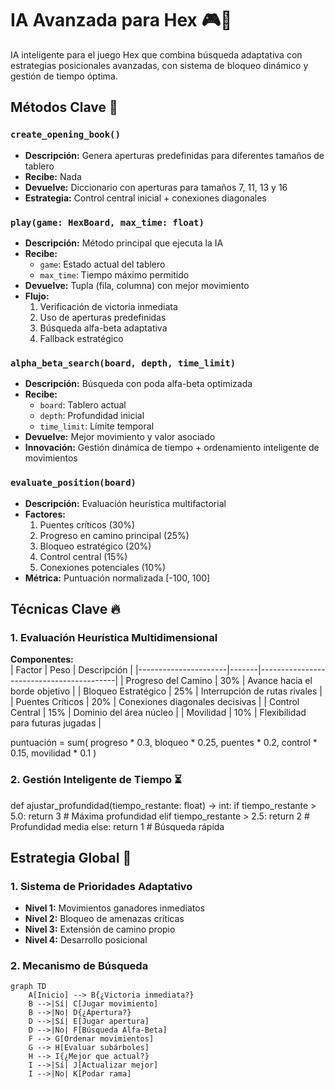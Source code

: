 # IA Avanzada para Hex 🎮🤖

IA inteligente para el juego Hex que combina búsqueda adaptativa con estrategias posicionales avanzadas, con sistema de bloqueo dinámico y gestión de tiempo óptima.

## Métodos Clave 🔑

### `create_opening_book()`
- **Descripción:** Genera aperturas predefinidas para diferentes tamaños de tablero
- **Recibe:** Nada
- **Devuelve:** Diccionario con aperturas para tamaños 7, 11, 13 y 16
- **Estrategia:** Control central inicial + conexiones diagonales

### `play(game: HexBoard, max_time: float)`
- **Descripción:** Método principal que ejecuta la IA
- **Recibe:** 
  - `game`: Estado actual del tablero
  - `max_time`: Tiempo máximo permitido
- **Devuelve:** Tupla (fila, columna) con mejor movimiento
- **Flujo:**
  1. Verificación de victoria inmediata
  2. Uso de aperturas predefinidas
  3. Búsqueda alfa-beta adaptativa
  4. Fallback estratégico

### `alpha_beta_search(board, depth, time_limit)`
- **Descripción:** Búsqueda con poda alfa-beta optimizada
- **Recibe:**
  - `board`: Tablero actual
  - `depth`: Profundidad inicial
  - `time_limit`: Límite temporal
- **Devuelve:** Mejor movimiento y valor asociado
- **Innovación:** Gestión dinámica de tiempo + ordenamiento inteligente de movimientos

### `evaluate_position(board)`
- **Descripción:** Evaluación heurística multifactorial
- **Factores:**
  1. Puentes críticos (30%)
  2. Progreso en camino principal (25%)
  3. Bloqueo estratégico (20%)
  4. Control central (15%)
  5. Conexiones potenciales (10%)
- **Métrica:** Puntuación normalizada [-100, 100]
## Técnicas Clave 🔥

### 1. Evaluación Heurística Multidimensional  
**Componentes:**  
| Factor               | Peso  | Descripción                              |
|----------------------|-------|------------------------------------------|
| Progreso del Camino  | 30%   | Avance hacia el borde objetivo           |
| Bloqueo Estratégico  | 25%   | Interrupción de rutas rivales            |
| Puentes Críticos     | 20%   | Conexiones diagonales decisivas          |
| Control Central      | 15%   | Dominio del área núcleo                  |
| Movilidad            | 10%   | Flexibilidad para futuras jugadas        |

puntuación = sum(
    progreso * 0.3,
    bloqueo * 0.25,
    puentes * 0.2,
    control * 0.15,
    movilidad * 0.1
)
### 2. Gestión Inteligente de Tiempo ⏳
def ajustar_profundidad(tiempo_restante: float) -> int:
    if tiempo_restante > 5.0:
        return 3  # Máxima profundidad
    elif tiempo_restante > 2.5:
        return 2  # Profundidad media
    else:
        return 1  # Búsqueda rápida
        
## Estrategia Global 🧠

### 1. Sistema de Prioridades Adaptativo
- **Nivel 1:** Movimientos ganadores inmediatos
- **Nivel 2:** Bloqueo de amenazas críticas
- **Nivel 3:** Extensión de camino propio
- **Nivel 4:** Desarrollo posicional

### 2. Mecanismo de Búsqueda
```mermaid
graph TD
    A[Inicio] --> B{¿Victoria inmediata?}
    B -->|Sí| C[Jugar movimiento]
    B -->|No| D{¿Apertura?}
    D -->|Sí| E[Jugar apertura]
    D -->|No| F[Búsqueda Alfa-Beta]
    F --> G[Ordenar movimientos]
    G --> H[Evaluar subárboles]
    H --> I{¿Mejor que actual?}
    I -->|Sí| J[Actualizar mejor]
    I -->|No| K[Podar rama]


